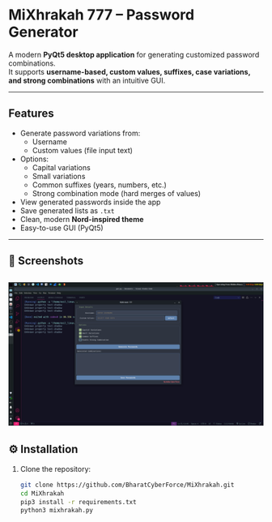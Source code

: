 # MiXhrakah 777 – Password Generator

A modern **PyQt5 desktop application** for generating customized password combinations.  
It supports **username-based, custom values, suffixes, case variations, and strong combinations** with an intuitive GUI.

---

## Features

- Generate password variations from:
  - Username
  - Custom values (file input text)
- Options:
  - Capital variations  
  - Small variations  
  - Common suffixes (years, numbers, etc.)  
  - Strong combination mode (hard merges of values)
- View generated passwords inside the app
- Save generated lists as `.txt`
- Clean, modern **Nord-inspired theme**
- Easy-to-use GUI (PyQt5)

---

## 📸 Screenshots

![Tool GUI](img/777.png)
---

## ⚙️ Installation

1. Clone the repository:
   ```bash
   git clone https://github.com/BharatCyberForce/MiXhrakah.git
   cd MiXhrakah
   pip3 install -r requirements.txt
   python3 mixhrakah.py
